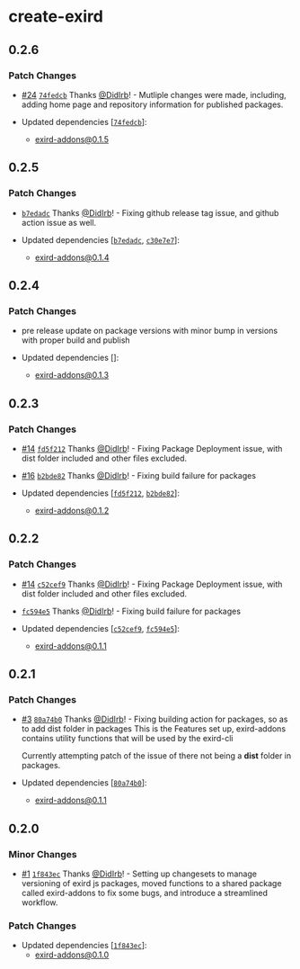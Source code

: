# create-exird

## 0.2.6

### Patch Changes

- [#24](https://github.com/DidIrb/exirdjs/pull/24) [`74fedcb`](https://github.com/DidIrb/exirdjs/commit/74fedcb4ceb0ae201c08cc7ebe515ef38b13695c) Thanks [@DidIrb](https://github.com/DidIrb)! - Mutliple changes were made, including, adding home page and repository information for published packages.

- Updated dependencies [[`74fedcb`](https://github.com/DidIrb/exirdjs/commit/74fedcb4ceb0ae201c08cc7ebe515ef38b13695c)]:
  - exird-addons@0.1.5

## 0.2.5

### Patch Changes

- [`b7edadc`](https://github.com/DidIrb/exirdjs/commit/b7edadcc5513742ca26742a75dd49e4357cda4b0) Thanks [@DidIrb](https://github.com/DidIrb)! - Fixing github release tag issue, and github action issue as well.

- Updated dependencies [[`b7edadc`](https://github.com/DidIrb/exirdjs/commit/b7edadcc5513742ca26742a75dd49e4357cda4b0), [`c30e7e7`](https://github.com/DidIrb/exirdjs/commit/c30e7e7b2f9e94052aa91478ef0fd442d661ebf1)]:
  - exird-addons@0.1.4

## 0.2.4

### Patch Changes

- pre release update on package versions with minor bump in versions with proper build and publish

- Updated dependencies []:
  - exird-addons@0.1.3

## 0.2.3

### Patch Changes

- [#14](https://github.com/DidIrb/exirdjs/pull/14) [`fd5f212`](https://github.com/DidIrb/exirdjs/commit/fd5f21287698a9b596d4a78289d83985391a3521) Thanks [@DidIrb](https://github.com/DidIrb)! - Fixing Package Deployment issue, with dist folder included and other files excluded.

- [#16](https://github.com/DidIrb/exirdjs/pull/16) [`b2bde82`](https://github.com/DidIrb/exirdjs/commit/b2bde82a732e11c36d80e9a2449b75e89cd49c74) Thanks [@DidIrb](https://github.com/DidIrb)! - Fixing build failure for packages

- Updated dependencies [[`fd5f212`](https://github.com/DidIrb/exirdjs/commit/fd5f21287698a9b596d4a78289d83985391a3521), [`b2bde82`](https://github.com/DidIrb/exirdjs/commit/b2bde82a732e11c36d80e9a2449b75e89cd49c74)]:
  - exird-addons@0.1.2

## 0.2.2

### Patch Changes

- [#14](https://github.com/DidIrb/exirdjs/pull/14) [`c52cef9`](https://github.com/DidIrb/exirdjs/commit/c52cef91ebc232934e01de34e327a50ebb3e4ae4) Thanks [@DidIrb](https://github.com/DidIrb)! - Fixing Package Deployment issue, with dist folder included and other files excluded.

- [`fc594e5`](https://github.com/DidIrb/exirdjs/commit/fc594e555e222c34064fdbbe1e0aa43d65ac002d) Thanks [@DidIrb](https://github.com/DidIrb)! - Fixing build failure for packages

- Updated dependencies [[`c52cef9`](https://github.com/DidIrb/exirdjs/commit/c52cef91ebc232934e01de34e327a50ebb3e4ae4), [`fc594e5`](https://github.com/DidIrb/exirdjs/commit/fc594e555e222c34064fdbbe1e0aa43d65ac002d)]:
  - exird-addons@0.1.1

## 0.2.1

### Patch Changes

- [#3](https://github.com/DidIrb/exirdjs/pull/3) [`80a74b0`](https://github.com/DidIrb/exirdjs/commit/80a74b05b61318eca34ec2335efb77d1460cb5a2) Thanks [@DidIrb](https://github.com/DidIrb)! - Fixing building action for packages, so as to add dist folder in packages
  This is the Features set up, exird-addons contains utility functions that will be used by the exird-cli

  Currently attempting patch of the issue of there not being a **dist** folder in packages.

- Updated dependencies [[`80a74b0`](https://github.com/DidIrb/exirdjs/commit/80a74b05b61318eca34ec2335efb77d1460cb5a2)]:
  - exird-addons@0.1.1

## 0.2.0

### Minor Changes

- [#1](https://github.com/DidIrb/exirdjs/pull/1) [`1f843ec`](https://github.com/DidIrb/exirdjs/commit/1f843eccc94675f59d7a47e133c7208f68c41717) Thanks [@DidIrb](https://github.com/DidIrb)! - Setting up changesets to manage versioning of exird js packages, moved functions to a shared package called exird-addons to fix some bugs, and introduce a streamlined workflow.

### Patch Changes

- Updated dependencies [[`1f843ec`](https://github.com/DidIrb/exirdjs/commit/1f843eccc94675f59d7a47e133c7208f68c41717)]:
  - exird-addons@0.1.0
